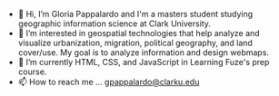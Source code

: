 - 👋 Hi, I’m Gloria Pappalardo and I'm a masters student studying geographic information science at Clark University.
- 👀 I’m interested in geospatial technologies that help analyze and visualize urbanization, migration, political geography, and land cover/use. My goal is to analyze information and design webmaps. 
- 🌱 I’m currently HTML, CSS, and JavaScript in Learning Fuze's prep course.
- 📫 How to reach me ... gpappalardo@clarku.edu

<!---
grpappalardo/grpappalardo is a ✨ special ✨ repository because its `README.md` (this file) appears on your GitHub profile.
You can click the Preview link to take a look at your changes.
--->
